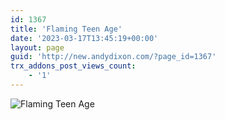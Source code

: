 ```yaml
---
id: 1367
title: 'Flaming Teen Age'
date: '2023-03-17T13:45:19+00:00'
layout: page
guid: 'http://new.andydixon.com/?page_id=1367'
trx_addons_post_views_count:
    - '1'
---
```


![Flaming Teen Age](https://i0.wp.com/assets.g8x2.ldn.idrivee2-23.com/posters/Flaming%20Teen%20Age%2001.jpg?w=1200&ssl=1 "Flaming Teen Age")